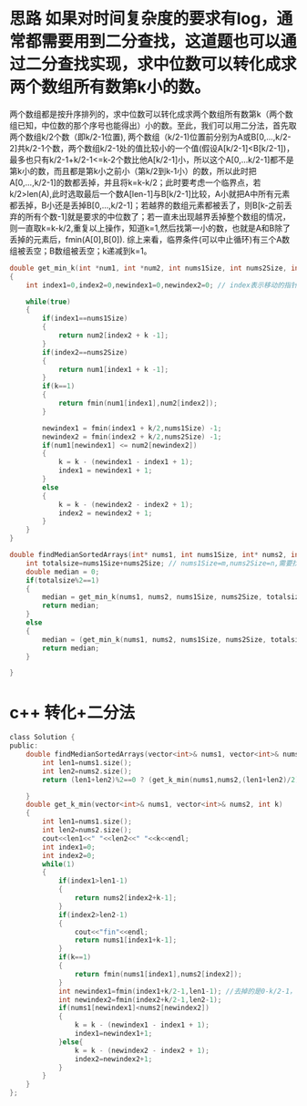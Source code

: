 # 思路 如果对时间复杂度的要求有log，通常都需要用到二分查找，这道题也可以通过二分查找实现，求中位数可以转化成求两个数组所有数第k小的数。
两个数组都是按升序排列的，求中位数可以转化成求两个数组所有数第k（两个数组已知，中位数的那个序号也能得出）小的数。至此，我们可以用二分法，首先取两个数组k/2个数（即k/2-1位置), 两个数组（k/2-1)位置前分别为A或B[0,...,k/2-2]共k/2-1个数，两个数组k/2-1处的值比较小的一个值(假设A[k/2-1]<B[k/2-1])，最多也只有k/2-1+k/2-1<=k-2个数比他A[k/2-1]小，所以这个A[0,...k/2-1]都不是第k小的数，而且都是第k小之前小（第k/2到k-1小）的数，所以此时把A[0,...,k/2-1]的数都丢掉，并且将k=k-k/2；此时要考虑一个临界点，若k/2>len(A),此时选取最后一个数A[len-1]与B[k/2-1]比较，A小就把A中所有元素都丢掉，B小还是丢掉B[0,...,k/2-1]；若越界的数组元素都被丢了，则B[k-之前丢弃的所有个数-1]就是要求的中位数了；若一直未出现越界丢掉整个数组的情况，则一直取k=k-k/2,重复以上操作，知道k=1,然后找第一小的数，也就是A和B除了丢掉的元素后，fmin(A[0],B[0]).
     综上来看，临界条件(可以中止循环)有三个A数组被丢空；B数组被丢空；k递减到k=1。
```c
double get_min_k(int *num1, int *num2, int nums1Size, int nums2Size, int k)
{
    int index1=0,index2=0,newindex1=0,newindex2=0; // index表示移动的指针指向，丢弃时指针往前挪据可以了；newindex代表要做比较的数组位置（k/2-1处或越界时数组末尾处）

    while(true)
    {
        if(index1==nums1Size)
        {
            return num2[index2 + k -1];
        }
        if(index2==nums2Size)
        {
            return num1[index1 + k -1];
        }
        if(k==1)
        {
            return fmin(num1[index1],num2[index2]);
        }

        newindex1 = fmin(index1 + k/2,nums1Size) -1;
        newindex2 = fmin(index2 + k/2,nums2Size) -1;
        if(num1[newindex1] <= num2[newindex2])
        {
            k = k - (newindex1 - index1 + 1);
            index1 = newindex1 + 1;
        }
        else
        {
            k = k - (newindex2 - index2 + 1);
            index2 = newindex2 + 1;
        }   
    }
}

double findMedianSortedArrays(int* nums1, int nums1Size, int* nums2, int nums2Size) {
    int totalsize=nums1Size+nums2Size; // nums1Size=m,nums2Size=n,需要找到（m+n）/2小的数，不断二分直至k=1(或其中一个数组被丢空)，共执行x次，2^x=m+n,时间复杂度为x=log(m+n)
    double median = 0;
    if(totalsize%2==1)
    {
        median = get_min_k(nums1, nums2, nums1Size, nums2Size, totalsize/2+1);
        return median;
    }
    else
    {
        median = (get_min_k(nums1, nums2, nums1Size, nums2Size, totalsize/2)+get_min_k(nums1, nums2, nums1Size, nums2Size, totalsize/2+1))/2;
        return median;
    }

}
```
# c++ 转化+二分法
```c
class Solution {
public:
    double findMedianSortedArrays(vector<int>& nums1, vector<int>& nums2) {//转化为第k小的数的求值，然后再用二分法，不越界每次可以排除掉k/2个数，直到k==1时
        int len1=nums1.size();
        int len2=nums2.size();
        return (len1+len2)%2==0 ? (get_k_min(nums1,nums2,(len1+len2)/2)+get_k_min(nums1,nums2,(len1+len2)/2+1))/2 : get_k_min(nums1,nums2,(len1+len2+1)/2);

    }
    double get_k_min(vector<int>& nums1, vector<int>& nums2, int k)
    {
        int len1=nums1.size();
        int len2=nums2.size();
        cout<<len1<<" "<<len2<<" "<<k<<endl;
        int index1=0;
        int index2=0;
        while(1)
        {
            if(index1>len1-1)
            {
                return nums2[index2+k-1];
            }
            if(index2>len2-1)
            {
                cout<<"fin"<<endl;
                return nums1[index1+k-1];
            }
            if(k==1)
            {
                return fmin(nums1[index1],nums2[index2]);
            }
            int newindex1=fmin(index1+k/2-1,len1-1); //去掉的是0-k/2-1，即k/2个或者是临界时len-index个
            int newindex2=fmin(index2+k/2-1,len2-1);
            if(nums1[newindex1]<nums2[newindex2])
            {
                k = k - (newindex1 - index1 + 1);
                index1=newindex1+1;
            }else{
                k = k - (newindex2 - index2 + 1);
                index2=newindex2+1;
            }
        }
    }
};
```
